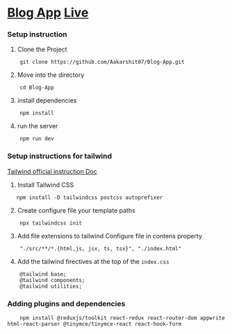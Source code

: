# [Blog App](https://blog-app-aakarshit.vercel.app/) [Live](https://blog-app-aakarshit.vercel.app/)
### Setup instruction

1. Clone the Project

```
    git clone https://github.com/Aakarshit07/Blog-App.git
```
2. Move into the directory

```
    cd Blog-App
```

3. install dependencies

```
    npm install
```

4. run the server

```
    npm run dev
```


### Setup instructions for  tailwind

[Tailwind official instruction Doc](https://tailwindcss.com/docs/installation)

1. Install Tailwind CSS

```
   npm install -D tailwindcss postcss autoprefixer
```

2. Create configure file your template paths

```
    npx tailwindcss init
```

3. Add file extensions to tailwind Configure file in contens property

```
    "./src/**/*.{html,js, jsx, ts, tsx}", "./index.html"
```

4. Add the tailwind firectives at the top of the `index.css`

```
    @tailwind base;
    @tailwind components;
    @tailwind utilities;
```

### Adding plugins and dependencies

```
    npm install @reduxjs/toolkit react-redux react-router-dom appwrite html-react-parser @tinymce/tinymce-react react-hook-form
```
